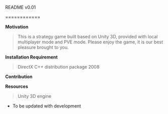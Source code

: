 README v0.01

============

**Motivation**
>This is a strategy game built based on Unity 3D, provided with local multiplayer mode and PVE mode. Please enjoy the game, it is our best pleasure brought to you.



**Installation Requirement**
>DirectX
>C++ distribution package 2008


**Contribution**
>



**Resources**
>Unity 3D engine


 * To be updated with development
